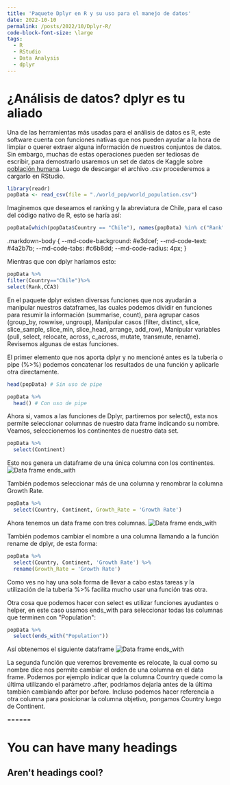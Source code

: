 ```yaml
---
title: 'Paquete Dplyr en R y su uso para el manejo de datos'
date: 2022-10-10
permalink: /posts/2022/10/Dplyr-R/
code-block-font-size: \large
tags:
  - R
  - RStudio
  - Data Analysis
  - dplyr
---
```


# ¿Análisis de datos? dplyr es tu aliado

Una de las herramientas más usadas para el análisis de datos es R, este software cuenta con funciones nativas que nos pueden ayudar a la hora de limpiar o querer extraer alguna información de nuestros conjuntos de datos. Sin embargo, muchas de estas operaciones pueden ser tediosas de escribir, para demostrarlo usaremos un set de datos de Kaggle sobre [población humana](https://www.kaggle.com/datasets/iamsouravbanerjee/world-population-dataset). Luego de descargar el archivo .csv procederemos a cargarlo en RStudio.

```R
library(readr)
popData <- read_csv(file = "./world_pop/world_population.csv")
```

Imaginemos que deseamos el ranking y la abreviatura de Chile, para el caso del código nativo de R, esto se haría así:
```R
popData[which(popData$Country == "Chile"), names(popData) %in% c("Rank", "CCA3")]
```
.markdown-body {
  --md-code-background: #e3dcef;
  --md-code-text: #4a2b7b;
  --md-code-tabs: #c6b8dd;
  --md-code-radius: 4px;
}

Mientras que con dplyr haríamos esto:
```R
popData %>%
filter(Country=="Chile")%>%
select(Rank,CCA3)
```
En el paquete dplyr existen diversas funciones que nos ayudarán a manipular nuestros dataframes, las cuales podemos dividir en funciones para resumir la información (summarise, count), para agrupar casos (group_by, rowwise, ungroup), Manipular casos (filter, distinct, slice, slice_sample, slice_min, slice_head, arrange, add_row), Manipular variables (pull, select, relocate, across, c_across, mutate, transmute, rename). Revisemos algunas de estas funciones.

El primer elemento que nos aporta dplyr y no mencioné antes es la tubería o pipe (%>%) podemos concatenar los resultados de una función y aplicarle otra directamente.

```R
head(popData) # Sin uso de pipe

popData %>%
  head() # Con uso de pipe

```
Ahora si, vamos a las funciones de Dplyr, partiremos por select(), esta nos permite seleccionar columnas de nuestro data frame indicando su nombre. Veamos, seleccionemos los continentes de nuestro data set. 
```R
popData %>%
  select(Continent)

```
Esto nos genera un dataframe de una única columna con los continentes. <img src="https://jorgecortes-m.github.io/images/select_continent_blog_1.JPG" alt="Data frame ends_with">

También podemos seleccionar más de una columna y renombrar la columna Growth Rate. 
```R
popData %>%
  select(Country, Continent, Growth_Rate = 'Growth Rate')
```
Ahora tenemos un data frame con tres columnas. <img src="https://jorgecortes-m.github.io/images/select_mult_col_blog_1.JPG" alt="Data frame ends_with">

También podemos cambiar el nombre a una columna llamando a la función rename de dplyr, de esta forma:

```R
popData %>%
  select(Country, Continent, 'Growth Rate') %>%
  rename(Growth_Rate = 'Growth Rate')

```
Como ves no hay una sola forma de llevar a cabo estas tareas y la utilización de la tubería %>% facilita mucho usar una función tras otra.

Otra cosa que podemos hacer con select es utilizar funciones ayudantes o helper, en este caso usamos ends_with para seleccionar todas las columnas que terminen con "Population":

```R
popData %>%
  select(ends_with("Population"))

```

Así obtenemos el siguiente dataframe <img src="https://jorgecortes-m.github.io/images/select_ends_with.JPG" alt="Data frame ends_with">

La segunda función que veremos brevemente es relocate, la cual como su nombre dice nos permite cambiar el orden de una columna en el data frame.
Podemos por ejemplo indicar que la columna Country quede como la última utilizando el parámetro .after, podríamos dejarla antes de la última también cambiando after por before. Incluso podemos hacer referencia a otra columna para posicionar la columna objetivo, pongamos Country luego de Continent.


======

You can have many headings
======

Aren't headings cool?
------